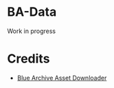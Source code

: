 # BA-Data

Work in progress

# Credits
- [Blue Archive Asset Downloader](https://github.com/Deathemonic/BA-AD)